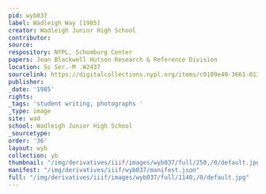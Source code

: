 ```yaml
---
pid: wyb037
label: Wadleigh Way [1985]
creator: Wadleigh Junior High School
contributor:
source:
respository: NYPL, Schomburg Center
papers: Jean Blackwell Hutson Research & Reference Division
location: Sc Ser.-M .W2437
sourcelink: https://digitalcollections.nypl.org/items/c0109e40-3661-0134-4bff-00505686a51c
publisher:
_date: '1985'
rights:
_tags: 'student writing, photographs '
_type: image
site: wad
school: Wadleigh Junior High School
_sourcetype:
order: '36'
layout: wyb
collection: yb
thumbnail: "/img/derivatives/iiif/images/wyb037/full/250,/0/default.jpg"
manifest: "/img/derivatives/iiif/wyb037/manifest.json"
full: "/img/derivatives/iiif/images/wyb037/full/1140,/0/default.jpg"
---
```

